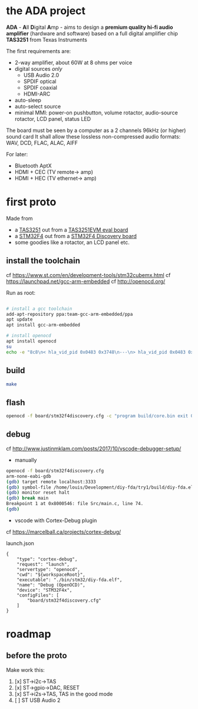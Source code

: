 # the ADA project

**ADA** - **A**ll **D**igital **A**mp - aims to design a **premium quality hi-fi audio amplifier** (hardware and software) based on a full digital amplifier chip **TAS3251** from Texas Instruments

The first requirements are:
- 2-way amplifier, about 60W at 8 ohms per voice
- digital sources *only*
  * USB Audio 2.0
  * SPDIF optical
  * SPDIF coaxial
  * HDMI-ARC
- auto-sleep
- auto-select source
- minimal MMI: power-on pushbutton, volume rotactor, audio-source rotactor, LCD panel, status LED

The board must be seen by a computer as a 2 channels 96kHz (or higher) sound card
It shall allow these lossless non-compressed audio formats: WAV, DCD, FLAC, ALAC, AIFF

For later:
- Bluetooth AptX
- HDMI + CEC (TV remote-> amp)
- HDMI + HEC (TV ethernet-> amp)

# first proto

Made from
- a [TAS3251](http://www.ti.com/product/TAS3251) out from a [TAS3251EVM eval board](http://www.ti.com/tool/TAS3251EVM)
- a [STM32F4](https://www.st.com/en/microcontrollers-microprocessors/stm32f4-series.html) out from a [STM32F4 Discovery board](https://www.st.com/en/evaluation-tools/stm32f4discovery.html)
- some goodies like a rotactor, an LCD panel etc.

## install the toolchain

cf https://www.st.com/en/development-tools/stm32cubemx.html
cf https://launchpad.net/gcc-arm-embedded
cf http://openocd.org/

Run as root:
```bash

# install a gcc toolchain
add-apt-repository ppa:team-gcc-arm-embedded/ppa
apt update
apt install gcc-arm-embedded

# install openocd
apt install openocd
su
echo -e "8c8\n< hla_vid_pid 0x0483 0x3748\n---\n> hla_vid_pid 0x0483 0x374B\n" | patch -p1 /usr/share/openocd/scripts/interface/stlink-v2.cfg
```

## build
```bash
make
```

## flash
```bash
openocd -f board/stm32f4discovery.cfg -c "program build/core.bin exit 0x08000000"
```

## debug

cf http://www.justinmklam.com/posts/2017/10/vscode-debugger-setup/

* manually

```bash
openocd -f board/stm32f4discovery.cfg
arm-none-eabi-gdb
(gdb) target remote localhost:3333
(gdb) symbol-file /home/louis/Development/diy-fda/try1/build/diy-fda.elf
(gdb) monitor reset halt
(gdb) break main
Breakpoint 1 at 0x8000546: file Src/main.c, line 74.
(gdb) 
```

* vscode with Cortex-Debug plugin
 
cf https://marcelball.ca/projects/cortex-debug/

launch.json
```
{
    "type": "cortex-debug",
    "request": "launch",
    "servertype": "openocd",
    "cwd": "${workspaceRoot}",
    "executable": "./bin/stm32/diy-fda.elf",
    "name": "Debug (OpenOCD)",
    "device": "STM32F4x",
    "configFiles": [
        "board/stm32f4discovery.cfg"
    ]
}
```

# roadmap

## before the proto
Make work this:
1. [x] ST->i2c->TAS
2. [x] ST->gpio->DAC, RESET
3. [x] ST->i2s->TAS, TAS in the good mode
4. [ ] ST USB Audio 2
